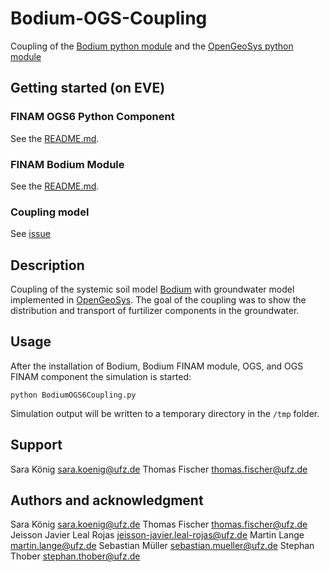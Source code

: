 # Bodium-OGS-Coupling

Coupling of the [Bodium python module](https://git.ufz.de/FINAM/bodium-module/-/blob/main/README.md) and the [OpenGeoSys python module](https://git.ufz.de/FINAM/finam-ogs6-module)

## Getting started (on EVE)

### FINAM OGS6 Python Component

See the [README.md](https://git.ufz.de/FINAM/finam-ogs6/-/blob/main/README.md).

### FINAM Bodium Module

See the [README.md](https://git.ufz.de/FINAM/bodium-module/-/blob/main/README.md).

### Coupling model

See [issue](https://git.ufz.de/landtrans/landtech/management/-/issues/224)

## Description

Coupling of the systemic soil model [Bodium](https://www.bonares.de/service-portal/models-concepts-evaluations/bodium-modell?locale=en&)
with groundwater model implemented in [OpenGeoSys](https://www.opengeosys.org).
The goal of the coupling was to show the distribution and transport of
furtilizer components in the groundwater.


## Usage

After the installation of Bodium, Bodium FINAM module, OGS, and OGS FINAM
component the simulation is started:

```
python BodiumOGS6Coupling.py
```

Simulation output will be written to a temporary directory in the `/tmp` folder.

## Support

Sara König <sara.koenig@ufz.de>
Thomas Fischer <thomas.fischer@ufz.de>

## Authors and acknowledgment

Sara König <sara.koenig@ufz.de>
Thomas Fischer <thomas.fischer@ufz.de>
Jeisson Javier Leal Rojas <jeisson-javier.leal-rojas@ufz.de>
Martin Lange <martin.lange@ufz.de>
Sebastian Müller <sebastian.mueller@ufz.de>
Stephan Thober <stephan.thober@ufz.de>
